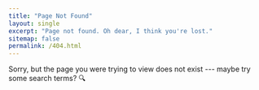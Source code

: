 ```yaml
---
title: "Page Not Found"
layout: single
excerpt: "Page not found. Oh dear, I think you're lost."
sitemap: false
permalink: /404.html
---
```


Sorry, but the page you were trying to view does not exist --- maybe try some search terms? :mag:

<script type="text/javascript">
  var GOOG_FIXURL_LANG = 'en';
  var GOOG_FIXURL_SITE = '{{ site.url }}'
</script>
<script type="text/javascript"
  src="//linkhelp.clients.google.com/tbproxy/lh/wm/fixurl.js">
</script>
